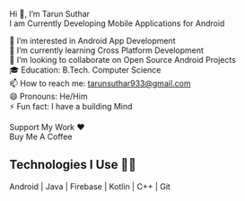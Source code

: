 Hi 👋, I’m Tarun Suthar  
I am Currently Developing Mobile Applications for Android  

👀 I’m interested in Android App Development  
🌱 I’m currently learning Cross Platform Development  
💞️ I’m looking to collaborate on Open Source Android Projects  
🎓 Education: B.Tech. Computer Science  
📫 How to reach me: tarunsuthar933@gmail.com  
😄 Pronouns: He/Him  
⚡ Fun fact: I have a building Mind  

Support My Work ❤️  
Buy Me A Coffee  

## Technologies I Use 👨‍💻
Android | Java | Firebase | Kotlin | C++ | Git
